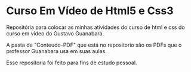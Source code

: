 <!DOCTYPE html>
<html lang="en">
<head>
    <meta charset="UTF-8">
    <meta name="viewport" content="width=device-width, initial-scale=1.0">
</head>
<body>
    <h1>Curso Em Vídeo de Html5 e Css3</h1>
    <p>Repositória para colocar as minhas atividades do curso de html e css do curso em vídeo do Gustavo Guanabara.</p>
    <p>A pasta de "Conteudo-PDF" que está no repositorio são os PDFs que o professor Guanabara usa em suas aulas.</p>
    <p>Esse repositoria foi feito para fins de estudo pessoal.</p>
</body>
</html>
